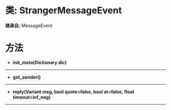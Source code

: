 # 类: StrangerMessageEvent  
  
**继承自:** MessageEvent  
  
# 方法 
  
- **init_meta(Dictionary dic)**  
  
---  
  
- **get_sender()**  
  
---  
  
- **reply(Variant msg, bool quote=false, bool at=false, float timeout=inf_neg)**  
  
---  
  


